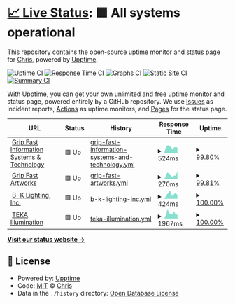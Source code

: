 # [📈 Live Status](https://gripfastistech.github.io/status): <!--live status--> **🟩 All systems operational**

This repository contains the open-source uptime monitor and status page for [Chris](gripfastistech.com), powered by [Upptime](https://github.com/upptime/upptime).

[![Uptime CI](https://github.com/koj-co/upptime/workflows/Uptime%20CI/badge.svg)](https://github.com/koj-co/upptime/actions?query=workflow%3A%22Uptime+CI%22)
[![Response Time CI](https://github.com/koj-co/upptime/workflows/Response%20Time%20CI/badge.svg)](https://github.com/koj-co/upptime/actions?query=workflow%3A%22Response+Time+CI%22)
[![Graphs CI](https://github.com/koj-co/upptime/workflows/Graphs%20CI/badge.svg)](https://github.com/koj-co/upptime/actions?query=workflow%3A%22Graphs+CI%22)
[![Static Site CI](https://github.com/koj-co/upptime/workflows/Static%20Site%20CI/badge.svg)](https://github.com/koj-co/upptime/actions?query=workflow%3A%22Static+Site+CI%22)
[![Summary CI](https://github.com/koj-co/upptime/workflows/Summary%20CI/badge.svg)](https://github.com/koj-co/upptime/actions?query=workflow%3A%22Summary+CI%22)

With [Upptime](https://upptime.js.org), you can get your own unlimited and free uptime monitor and status page, powered entirely by a GitHub repository. We use [Issues](https://github.com/gripfastistech/status/issues) as incident reports, [Actions](https://github.com/gripfastistech/status/actions) as uptime monitors, and [Pages](https://gripfastistech.github.io/status) for the status page.

<!--start: status pages-->
<!-- This summary is generated by Upptime (https://github.com/upptime/upptime) -->
<!-- Do not edit this manually, your changes will be overwritten -->
<!-- prettier-ignore -->
| URL | Status | History | Response Time | Uptime |
| --- | ------ | ------- | ------------- | ------ |
| <img alt="" src="https://gripfastistech.com/templates/purity_iii/favicon.ico" height="13"> [Grip Fast Information Systems & Technology](https://gripfastistech.com) | 🟩 Up | [grip-fast-information-systems-and-technology.yml](https://github.com/gripfastistech/status/commits/HEAD/history/grip-fast-information-systems-and-technology.yml) | <details><summary><img alt="Response time graph" src="./graphs/grip-fast-information-systems-and-technology/response-time-week.png" height="20"> 524ms</summary><br><a href="https://gripfastistech.github.io/status/history/grip-fast-information-systems-and-technology"><img alt="Response time 527" src="https://img.shields.io/endpoint?url=https%3A%2F%2Fraw.githubusercontent.com%2Fgripfastistech%2Fstatus%2FHEAD%2Fapi%2Fgrip-fast-information-systems-and-technology%2Fresponse-time.json"></a><br><a href="https://gripfastistech.github.io/status/history/grip-fast-information-systems-and-technology"><img alt="24-hour response time 322" src="https://img.shields.io/endpoint?url=https%3A%2F%2Fraw.githubusercontent.com%2Fgripfastistech%2Fstatus%2FHEAD%2Fapi%2Fgrip-fast-information-systems-and-technology%2Fresponse-time-day.json"></a><br><a href="https://gripfastistech.github.io/status/history/grip-fast-information-systems-and-technology"><img alt="7-day response time 524" src="https://img.shields.io/endpoint?url=https%3A%2F%2Fraw.githubusercontent.com%2Fgripfastistech%2Fstatus%2FHEAD%2Fapi%2Fgrip-fast-information-systems-and-technology%2Fresponse-time-week.json"></a><br><a href="https://gripfastistech.github.io/status/history/grip-fast-information-systems-and-technology"><img alt="30-day response time 543" src="https://img.shields.io/endpoint?url=https%3A%2F%2Fraw.githubusercontent.com%2Fgripfastistech%2Fstatus%2FHEAD%2Fapi%2Fgrip-fast-information-systems-and-technology%2Fresponse-time-month.json"></a><br><a href="https://gripfastistech.github.io/status/history/grip-fast-information-systems-and-technology"><img alt="1-year response time 555" src="https://img.shields.io/endpoint?url=https%3A%2F%2Fraw.githubusercontent.com%2Fgripfastistech%2Fstatus%2FHEAD%2Fapi%2Fgrip-fast-information-systems-and-technology%2Fresponse-time-year.json"></a></details> | <details><summary><a href="https://gripfastistech.github.io/status/history/grip-fast-information-systems-and-technology">99.80%</a></summary><a href="https://gripfastistech.github.io/status/history/grip-fast-information-systems-and-technology"><img alt="All-time uptime 99.66%" src="https://img.shields.io/endpoint?url=https%3A%2F%2Fraw.githubusercontent.com%2Fgripfastistech%2Fstatus%2FHEAD%2Fapi%2Fgrip-fast-information-systems-and-technology%2Fuptime.json"></a><br><a href="https://gripfastistech.github.io/status/history/grip-fast-information-systems-and-technology"><img alt="24-hour uptime 100.00%" src="https://img.shields.io/endpoint?url=https%3A%2F%2Fraw.githubusercontent.com%2Fgripfastistech%2Fstatus%2FHEAD%2Fapi%2Fgrip-fast-information-systems-and-technology%2Fuptime-day.json"></a><br><a href="https://gripfastistech.github.io/status/history/grip-fast-information-systems-and-technology"><img alt="7-day uptime 99.80%" src="https://img.shields.io/endpoint?url=https%3A%2F%2Fraw.githubusercontent.com%2Fgripfastistech%2Fstatus%2FHEAD%2Fapi%2Fgrip-fast-information-systems-and-technology%2Fuptime-week.json"></a><br><a href="https://gripfastistech.github.io/status/history/grip-fast-information-systems-and-technology"><img alt="30-day uptime 99.95%" src="https://img.shields.io/endpoint?url=https%3A%2F%2Fraw.githubusercontent.com%2Fgripfastistech%2Fstatus%2FHEAD%2Fapi%2Fgrip-fast-information-systems-and-technology%2Fuptime-month.json"></a><br><a href="https://gripfastistech.github.io/status/history/grip-fast-information-systems-and-technology"><img alt="1-year uptime 99.97%" src="https://img.shields.io/endpoint?url=https%3A%2F%2Fraw.githubusercontent.com%2Fgripfastistech%2Fstatus%2FHEAD%2Fapi%2Fgrip-fast-information-systems-and-technology%2Fuptime-year.json"></a></details>
| <img alt="" src="https://gripfastart.works/images/icon.ico" height="13"> [Grip Fast Artworks](https://gripfastart.works) | 🟩 Up | [grip-fast-artworks.yml](https://github.com/gripfastistech/status/commits/HEAD/history/grip-fast-artworks.yml) | <details><summary><img alt="Response time graph" src="./graphs/grip-fast-artworks/response-time-week.png" height="20"> 270ms</summary><br><a href="https://gripfastistech.github.io/status/history/grip-fast-artworks"><img alt="Response time 302" src="https://img.shields.io/endpoint?url=https%3A%2F%2Fraw.githubusercontent.com%2Fgripfastistech%2Fstatus%2FHEAD%2Fapi%2Fgrip-fast-artworks%2Fresponse-time.json"></a><br><a href="https://gripfastistech.github.io/status/history/grip-fast-artworks"><img alt="24-hour response time 55" src="https://img.shields.io/endpoint?url=https%3A%2F%2Fraw.githubusercontent.com%2Fgripfastistech%2Fstatus%2FHEAD%2Fapi%2Fgrip-fast-artworks%2Fresponse-time-day.json"></a><br><a href="https://gripfastistech.github.io/status/history/grip-fast-artworks"><img alt="7-day response time 270" src="https://img.shields.io/endpoint?url=https%3A%2F%2Fraw.githubusercontent.com%2Fgripfastistech%2Fstatus%2FHEAD%2Fapi%2Fgrip-fast-artworks%2Fresponse-time-week.json"></a><br><a href="https://gripfastistech.github.io/status/history/grip-fast-artworks"><img alt="30-day response time 305" src="https://img.shields.io/endpoint?url=https%3A%2F%2Fraw.githubusercontent.com%2Fgripfastistech%2Fstatus%2FHEAD%2Fapi%2Fgrip-fast-artworks%2Fresponse-time-month.json"></a><br><a href="https://gripfastistech.github.io/status/history/grip-fast-artworks"><img alt="1-year response time 310" src="https://img.shields.io/endpoint?url=https%3A%2F%2Fraw.githubusercontent.com%2Fgripfastistech%2Fstatus%2FHEAD%2Fapi%2Fgrip-fast-artworks%2Fresponse-time-year.json"></a></details> | <details><summary><a href="https://gripfastistech.github.io/status/history/grip-fast-artworks">99.81%</a></summary><a href="https://gripfastistech.github.io/status/history/grip-fast-artworks"><img alt="All-time uptime 99.70%" src="https://img.shields.io/endpoint?url=https%3A%2F%2Fraw.githubusercontent.com%2Fgripfastistech%2Fstatus%2FHEAD%2Fapi%2Fgrip-fast-artworks%2Fuptime.json"></a><br><a href="https://gripfastistech.github.io/status/history/grip-fast-artworks"><img alt="24-hour uptime 100.00%" src="https://img.shields.io/endpoint?url=https%3A%2F%2Fraw.githubusercontent.com%2Fgripfastistech%2Fstatus%2FHEAD%2Fapi%2Fgrip-fast-artworks%2Fuptime-day.json"></a><br><a href="https://gripfastistech.github.io/status/history/grip-fast-artworks"><img alt="7-day uptime 99.81%" src="https://img.shields.io/endpoint?url=https%3A%2F%2Fraw.githubusercontent.com%2Fgripfastistech%2Fstatus%2FHEAD%2Fapi%2Fgrip-fast-artworks%2Fuptime-week.json"></a><br><a href="https://gripfastistech.github.io/status/history/grip-fast-artworks"><img alt="30-day uptime 99.96%" src="https://img.shields.io/endpoint?url=https%3A%2F%2Fraw.githubusercontent.com%2Fgripfastistech%2Fstatus%2FHEAD%2Fapi%2Fgrip-fast-artworks%2Fuptime-month.json"></a><br><a href="https://gripfastistech.github.io/status/history/grip-fast-artworks"><img alt="1-year uptime 99.98%" src="https://img.shields.io/endpoint?url=https%3A%2F%2Fraw.githubusercontent.com%2Fgripfastistech%2Fstatus%2FHEAD%2Fapi%2Fgrip-fast-artworks%2Fuptime-year.json"></a></details>
| <img alt="" src="https://bklighting.com/templates/bklighting/favicon.ico" height="13"> [B-K Lighting, Inc.](https://bklighting.com) | 🟩 Up | [b-k-lighting-inc.yml](https://github.com/gripfastistech/status/commits/HEAD/history/b-k-lighting-inc.yml) | <details><summary><img alt="Response time graph" src="./graphs/b-k-lighting-inc/response-time-week.png" height="20"> 424ms</summary><br><a href="https://gripfastistech.github.io/status/history/b-k-lighting-inc"><img alt="Response time 1209" src="https://img.shields.io/endpoint?url=https%3A%2F%2Fraw.githubusercontent.com%2Fgripfastistech%2Fstatus%2FHEAD%2Fapi%2Fb-k-lighting-inc%2Fresponse-time.json"></a><br><a href="https://gripfastistech.github.io/status/history/b-k-lighting-inc"><img alt="24-hour response time 264" src="https://img.shields.io/endpoint?url=https%3A%2F%2Fraw.githubusercontent.com%2Fgripfastistech%2Fstatus%2FHEAD%2Fapi%2Fb-k-lighting-inc%2Fresponse-time-day.json"></a><br><a href="https://gripfastistech.github.io/status/history/b-k-lighting-inc"><img alt="7-day response time 424" src="https://img.shields.io/endpoint?url=https%3A%2F%2Fraw.githubusercontent.com%2Fgripfastistech%2Fstatus%2FHEAD%2Fapi%2Fb-k-lighting-inc%2Fresponse-time-week.json"></a><br><a href="https://gripfastistech.github.io/status/history/b-k-lighting-inc"><img alt="30-day response time 807" src="https://img.shields.io/endpoint?url=https%3A%2F%2Fraw.githubusercontent.com%2Fgripfastistech%2Fstatus%2FHEAD%2Fapi%2Fb-k-lighting-inc%2Fresponse-time-month.json"></a><br><a href="https://gripfastistech.github.io/status/history/b-k-lighting-inc"><img alt="1-year response time 1191" src="https://img.shields.io/endpoint?url=https%3A%2F%2Fraw.githubusercontent.com%2Fgripfastistech%2Fstatus%2FHEAD%2Fapi%2Fb-k-lighting-inc%2Fresponse-time-year.json"></a></details> | <details><summary><a href="https://gripfastistech.github.io/status/history/b-k-lighting-inc">100.00%</a></summary><a href="https://gripfastistech.github.io/status/history/b-k-lighting-inc"><img alt="All-time uptime 99.50%" src="https://img.shields.io/endpoint?url=https%3A%2F%2Fraw.githubusercontent.com%2Fgripfastistech%2Fstatus%2FHEAD%2Fapi%2Fb-k-lighting-inc%2Fuptime.json"></a><br><a href="https://gripfastistech.github.io/status/history/b-k-lighting-inc"><img alt="24-hour uptime 100.00%" src="https://img.shields.io/endpoint?url=https%3A%2F%2Fraw.githubusercontent.com%2Fgripfastistech%2Fstatus%2FHEAD%2Fapi%2Fb-k-lighting-inc%2Fuptime-day.json"></a><br><a href="https://gripfastistech.github.io/status/history/b-k-lighting-inc"><img alt="7-day uptime 100.00%" src="https://img.shields.io/endpoint?url=https%3A%2F%2Fraw.githubusercontent.com%2Fgripfastistech%2Fstatus%2FHEAD%2Fapi%2Fb-k-lighting-inc%2Fuptime-week.json"></a><br><a href="https://gripfastistech.github.io/status/history/b-k-lighting-inc"><img alt="30-day uptime 92.45%" src="https://img.shields.io/endpoint?url=https%3A%2F%2Fraw.githubusercontent.com%2Fgripfastistech%2Fstatus%2FHEAD%2Fapi%2Fb-k-lighting-inc%2Fuptime-month.json"></a><br><a href="https://gripfastistech.github.io/status/history/b-k-lighting-inc"><img alt="1-year uptime 97.97%" src="https://img.shields.io/endpoint?url=https%3A%2F%2Fraw.githubusercontent.com%2Fgripfastistech%2Fstatus%2FHEAD%2Fapi%2Fb-k-lighting-inc%2Fuptime-year.json"></a></details>
| <img alt="" src="https://tekaillumination.com/templates/tekaillumination/favicon.ico" height="13"> [TEKA Illumination](https://tekaillumination.com) | 🟩 Up | [teka-illumination.yml](https://github.com/gripfastistech/status/commits/HEAD/history/teka-illumination.yml) | <details><summary><img alt="Response time graph" src="./graphs/teka-illumination/response-time-week.png" height="20"> 1967ms</summary><br><a href="https://gripfastistech.github.io/status/history/teka-illumination"><img alt="Response time 1895" src="https://img.shields.io/endpoint?url=https%3A%2F%2Fraw.githubusercontent.com%2Fgripfastistech%2Fstatus%2FHEAD%2Fapi%2Fteka-illumination%2Fresponse-time.json"></a><br><a href="https://gripfastistech.github.io/status/history/teka-illumination"><img alt="24-hour response time 1004" src="https://img.shields.io/endpoint?url=https%3A%2F%2Fraw.githubusercontent.com%2Fgripfastistech%2Fstatus%2FHEAD%2Fapi%2Fteka-illumination%2Fresponse-time-day.json"></a><br><a href="https://gripfastistech.github.io/status/history/teka-illumination"><img alt="7-day response time 1967" src="https://img.shields.io/endpoint?url=https%3A%2F%2Fraw.githubusercontent.com%2Fgripfastistech%2Fstatus%2FHEAD%2Fapi%2Fteka-illumination%2Fresponse-time-week.json"></a><br><a href="https://gripfastistech.github.io/status/history/teka-illumination"><img alt="30-day response time 3155" src="https://img.shields.io/endpoint?url=https%3A%2F%2Fraw.githubusercontent.com%2Fgripfastistech%2Fstatus%2FHEAD%2Fapi%2Fteka-illumination%2Fresponse-time-month.json"></a><br><a href="https://gripfastistech.github.io/status/history/teka-illumination"><img alt="1-year response time 1966" src="https://img.shields.io/endpoint?url=https%3A%2F%2Fraw.githubusercontent.com%2Fgripfastistech%2Fstatus%2FHEAD%2Fapi%2Fteka-illumination%2Fresponse-time-year.json"></a></details> | <details><summary><a href="https://gripfastistech.github.io/status/history/teka-illumination">100.00%</a></summary><a href="https://gripfastistech.github.io/status/history/teka-illumination"><img alt="All-time uptime 99.98%" src="https://img.shields.io/endpoint?url=https%3A%2F%2Fraw.githubusercontent.com%2Fgripfastistech%2Fstatus%2FHEAD%2Fapi%2Fteka-illumination%2Fuptime.json"></a><br><a href="https://gripfastistech.github.io/status/history/teka-illumination"><img alt="24-hour uptime 100.00%" src="https://img.shields.io/endpoint?url=https%3A%2F%2Fraw.githubusercontent.com%2Fgripfastistech%2Fstatus%2FHEAD%2Fapi%2Fteka-illumination%2Fuptime-day.json"></a><br><a href="https://gripfastistech.github.io/status/history/teka-illumination"><img alt="7-day uptime 100.00%" src="https://img.shields.io/endpoint?url=https%3A%2F%2Fraw.githubusercontent.com%2Fgripfastistech%2Fstatus%2FHEAD%2Fapi%2Fteka-illumination%2Fuptime-week.json"></a><br><a href="https://gripfastistech.github.io/status/history/teka-illumination"><img alt="30-day uptime 100.00%" src="https://img.shields.io/endpoint?url=https%3A%2F%2Fraw.githubusercontent.com%2Fgripfastistech%2Fstatus%2FHEAD%2Fapi%2Fteka-illumination%2Fuptime-month.json"></a><br><a href="https://gripfastistech.github.io/status/history/teka-illumination"><img alt="1-year uptime 99.99%" src="https://img.shields.io/endpoint?url=https%3A%2F%2Fraw.githubusercontent.com%2Fgripfastistech%2Fstatus%2FHEAD%2Fapi%2Fteka-illumination%2Fuptime-year.json"></a></details>

<!--end: status pages-->

[**Visit our status website →**](https://gripfastistech.github.io/status)

## 📄 License

- Powered by: [Upptime](https://github.com/upptime/upptime)
- Code: [MIT](./LICENSE) © [Chris](gripfastistech.com)
- Data in the `./history` directory: [Open Database License](https://opendatacommons.org/licenses/odbl/1-0/)

